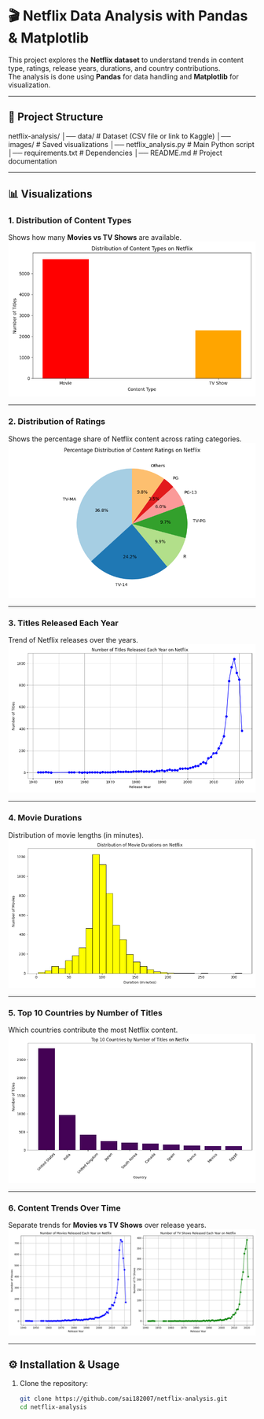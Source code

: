 # 🎬 Netflix Data Analysis with Pandas & Matplotlib  

This project explores the **Netflix dataset** to understand trends in content type, ratings, release years, durations, and country contributions.  
The analysis is done using **Pandas** for data handling and **Matplotlib** for visualization.  

---

## 📂 Project Structure
netflix-analysis/
│── data/ # Dataset (CSV file or link to Kaggle)
│── images/ # Saved visualizations
│── netflix_analysis.py # Main Python script
│── requirements.txt # Dependencies
│── README.md # Project documentation

---

## 📊 Visualizations

### 1. Distribution of Content Types  
Shows how many **Movies vs TV Shows** are available.  
![Content Types](images/netflix_content_types.png)

---

### 2. Distribution of Ratings  
Shows the percentage share of Netflix content across rating categories.  
![Ratings](images/netflix_content_rating.png)

---

### 3. Titles Released Each Year  
Trend of Netflix releases over the years.  
![Release Years](images/netflix_release_years.png)

---

### 4. Movie Durations  
Distribution of movie lengths (in minutes).  
![Movie Durations](images/netflix_movie_durations.png)

---

### 5. Top 10 Countries by Number of Titles  
Which countries contribute the most Netflix content.  
![Top Countries](images/netflix_top_countries.png)

---

### 6. Content Trends Over Time  
Separate trends for **Movies vs TV Shows** over release years.  
![Content Trends](images/netflix_content_trends.png)

---

## ⚙️ Installation & Usage

1. Clone the repository:
   ```bash
   git clone https://github.com/sai182007/netflix-analysis.git
   cd netflix-analysis
